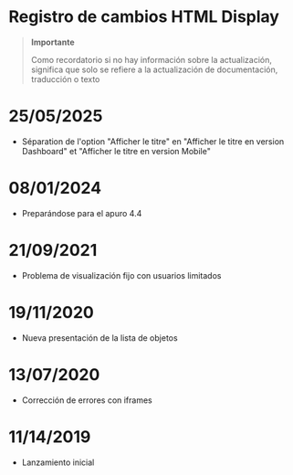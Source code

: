 # Registro de cambios HTML Display

>**Importante**
>
>Como recordatorio si no hay información sobre la actualización, significa que solo se refiere a la actualización de documentación, traducción o texto

# 25/05/2025

- Séparation de l'option "Afficher le titre" en "Afficher le titre en version Dashboard" et "Afficher le titre en version Mobile"

# 08/01/2024

- Preparándose para el apuro 4.4

# 21/09/2021

- Problema de visualización fijo con usuarios limitados

# 19/11/2020

- Nueva presentación de la lista de objetos

# 13/07/2020

- Corrección de errores con iframes

# 11/14/2019

- Lanzamiento inicial
